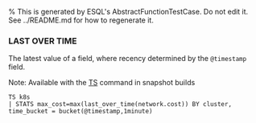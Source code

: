 % This is generated by ESQL's AbstractFunctionTestCase. Do not edit it. See ../README.md for how to regenerate it.

### LAST OVER TIME
The latest value of a field, where recency determined by the `@timestamp` field.

Note: Available with the [TS](https://www.elastic.co/docs/reference/query-languages/esql/commands/source-commands#esql-ts) command in snapshot builds
```esql
TS k8s
| STATS max_cost=max(last_over_time(network.cost)) BY cluster, time_bucket = bucket(@timestamp,1minute)
```
